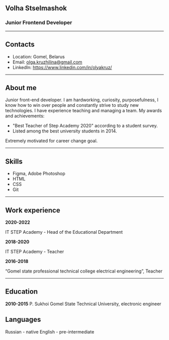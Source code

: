## Volha Stselmashok
### Junior Frontend Developer
---
## Contacts
* Location: Gomel, Belarus
* Email: olga.kruzhilina@gmail.com
* LinkedIn: <https://www.linkedin.com/in/olyakruz/>
---
## About me
Junior front-end developer.
 I am hardworking, curiosity, purposefulness, I know how to win over people and constantly strive to study new technologies. I have experience teaching and managing a team. My awards and achievements: 
* "Best Teacher of Step Academy 2020" according to a student survey. 
* Listed among the best university students in 2014.

Extremely motivated for
career change goal.

---
## Skills
* Figma, Adobe Photoshop
* HTML
* CSS
* Git
---
## Work experience
**2020-2022**

IT STEP Academy - 
Head of the Educational Department

**2018-2020**

IT STEP Academy - 
Teacher

**2016-2018**

“Gomel state professional technical college
electrical engineering”, Teacher

---
## Education
**2010-2015**
P. Sukhoi Gomel State Technical University, electronic engineer
## Languages
Russian - native
English - pre-intermediate
